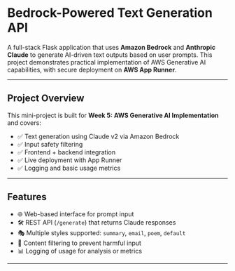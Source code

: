 #  Bedrock-Powered Text Generation API

A full-stack Flask application that uses **Amazon Bedrock** and **Anthropic Claude** to generate AI-driven text outputs based on user prompts. This project demonstrates practical implementation of AWS Generative AI capabilities, with secure deployment on **AWS App Runner**.

---

##  Project Overview

This mini-project is built for **Week 5: AWS Generative AI Implementation** and covers:

- ✅ Text generation using Claude v2 via Amazon Bedrock
- ✅ Input safety filtering
- ✅ Frontend + backend integration
- ✅ Live deployment with App Runner
- ✅ Logging and basic usage metrics

---

## Features

- 🌐 Web-based interface for prompt input
- 🛠 REST API (`/generate`) that returns Claude responses
- 🎭 Multiple styles supported: `summary`, `email`, `poem`, `default`
- 🔐 Content filtering to prevent harmful input
- 📊 Logging of usage for analysis or metrics

---



